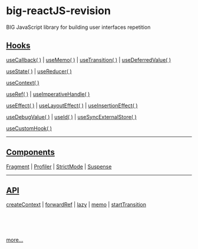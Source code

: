 # big-reactJS-revision

BIG JavaScript library for building user interfaces repetition

## <a href='https://react.dev/reference/react'>Hooks</a>

<a href="./docs/ref/useCallback.md">useCallback(&nbsp;)</a> |
<a href="./docs/ref/useMemo.md">useMemo(&nbsp;)</a> |
<a href="./docs/ref/useTransition.md">useTransition(&nbsp;)</a> |
<a href="./docs/ref/useDeferredValue.md">useDeferredValue(&nbsp;)</a>

<a href="./docs/ref/useState.md">useState(&nbsp;)</a> |
<a href="./docs/ref/useReducer.md">useReducer(&nbsp;)</a>

<a href="./docs/ref/useContext.md">useContext(&nbsp;)</a>

<a href="./docs/ref/useRef.md">useRef(&nbsp;)</a> |
<a href="./docs/ref/useImperativeHandle.md">useImperativeHandle(&nbsp;)</a>

<a href="./docs/ref/useEffect.md">useEffect(&nbsp;)</a> |
<a href="./docs/ref/useLayoutEffect.md">useLayoutEffect(&nbsp;)</a> |
<a href="./docs/ref/useInsertionEffect.md">useInsertionEffect(&nbsp;)</a>

<a href="./docs/ref/useDebugValue.md">useDebugValue(&nbsp;)</a> |
<a href="./docs/ref/useId.md">useId(&nbsp;)</a> |
<a href="./docs/ref/useSyncExternalStore.md">useSyncExternalStore(&nbsp;)</a>

<a href="./docs/ref/useCustomHook.md">useCustomHook(&nbsp;)</a>

---

## <a href='https://react.dev/reference/react/components'>Components</a>

<a href="./docs/ref/cFragment.md">Fragment</a> | 
<a href="./docs/ref/cProfiler.md">Profiler</a> | 
<a href="./docs/ref/cStrictMode.md">StrictMode</a> |
<a href="./docs/ref/cSuspense.md">Suspense</a>

---

## <a href='https://react.dev/reference/react/apis'>API</a>

<a href="./docs/ref/apiCreateContext.md">createContext</a> |
<a href="./docs/ref/apiForwardRef.md">forwardRef</a> |
<a href="./docs/ref/apiLazy.md">lazy</a> |
<a href="./docs/ref/apiMemo.md">memo</a> |
<a href="./docs/ref/apiStartTransition.md">startTransition</a>



<br/>
<br/>
<br/>


<a href="./docs/link.md">more...</a>
